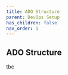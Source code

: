 ```yaml
---
title: ADO Structure
parent: DevOps Setup
has_children: false
nav_order: 1
---
```


## ADO Structure

tbc